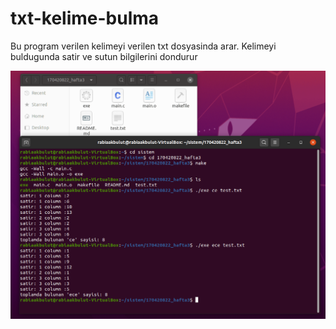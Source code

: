 # txt-kelime-bulma
Bu program verilen kelimeyi verilen txt dosyasinda arar.
Kelimeyi buldugunda satir ve sutun bilgilerini dondurur

![test picture](test.PNG)

